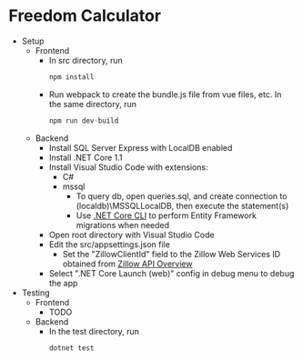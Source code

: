 # Freedom Calculator

* Setup
  * Frontend
    * In src directory, run 
      ```javascript
      npm install
      ```
    * Run webpack to create the bundle.js file from vue files, etc. In the same directory, run 
      ```javascript
      npm run dev-build
      ```
  * Backend
    * Install SQL Server Express with LocalDB enabled
    * Install .NET Core 1.1
    * Install Visual Studio Code with extensions:
      * C#
      * mssql
        * To query db, open queries.sql, and create connection to (localdb)\\MSSQLLocalDB, then execute the statement(s)
        * Use [.NET Core CLI](https://docs.microsoft.com/en-us/ef/core/miscellaneous/cli/dotnet) to perform Entity Framework migrations when needed
    * Open root directory with Visual Studio Code
    * Edit the src/appsettings.json file
      * Set the "ZillowClientId" field to the Zillow Web Services ID obtained from [Zillow API Overview](http://www.zillow.com/howto/api/APIOverview.htm)
    * Select ".NET Core Launch (web)" config in debug menu to debug the app
* Testing
    * Frontend
      * TODO
    * Backend
      * In the test directory, run
        ```bat
        dotnet test
        ```